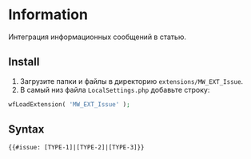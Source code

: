 # Information

Интеграция информационных сообщений в статью.

## Install

1. Загрузите папки и файлы в директорию `extensions/MW_EXT_Issue`.
2. В самый низ файла `LocalSettings.php` добавьте строку:

```php
wfLoadExtension( 'MW_EXT_Issue' );
```

## Syntax

```html
{{#issue: [TYPE-1]|[TYPE-2]|[TYPE-3]}}
```

